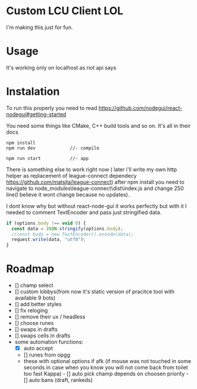 # Custom LCU Client LOL

I'm making this just for fun.

# Usage

It's working only on localhost as riot api says

# Instalation

To run this properly you need to read https://github.com/nodegui/react-nodegui#getting-started

You need some things like CMake, C++ build tools and so on. It's all in their docs

```
npm install
npm run dev             //- compile

npm run start           //- app
```

There is something else to work right now ( later i'll write my own http helper as replacement of league-connect dependecy https://github.com/matsjla/league-connect) after npm install you need to navigate to node_modules\league-connect\dist\index.js and change 250 line(I believe it wont change because no updates).

I dont know why but without react-node-gui it works perfectly but with it I needed to comment TextEncoder and pass just stringified data.

```js
if (options.body !== void 0) {
  const data = JSON.stringify(options.body);
  //const body = new TextEncoder().encode(data);
  request.write(data, "utf8");
}
```

# Roadmap

- [] champ select
- [] custom lobbys(from now it's static version of pracitce tool with available 9 bots)
- [] add better styles
- [] fix reloging
- [] remove their ux / headless
- [] choose runes
- [] swaps in drafts
- [] swaps cells in drafts
- some automation functions:
  - [x] auto accept
  - [] runes from opgg
  - these with optional options if afk
    (if mouse was not touched in some seconds in case when you know you will not come back from toilet too fast Kappa) - [] auto pick champ depends on choosen priority - [] auto bans (draft, rankeds)
